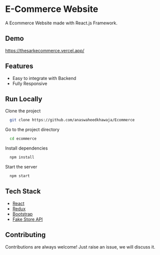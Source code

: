 # E-Commerce Website

A Ecommerce Website made with React.js Framework.

## Demo

https://thesarkecommerce.vercel.app/

## Features

- Easy to integrate with Backend
- Fully Responsive

## Run Locally

Clone the project

```bash
  git clone https://github.com/anaswaheedkhawaja/Ecommerce
```

Go to the project directory

```bash
  cd ecommerce
```

Install dependencies

```bash
  npm install
```

Start the server

```bash
  npm start
```

## Tech Stack

- [React](https://reactjs.org/)
- [Redux](https://redux.js.org/)
- [Bootstrap](https://getbootstrap.com/)
- [Fake Store API](https://fakestoreapi.com/)

## Contributing

Contributions are always welcome!
Just raise an issue, we will discuss it.
